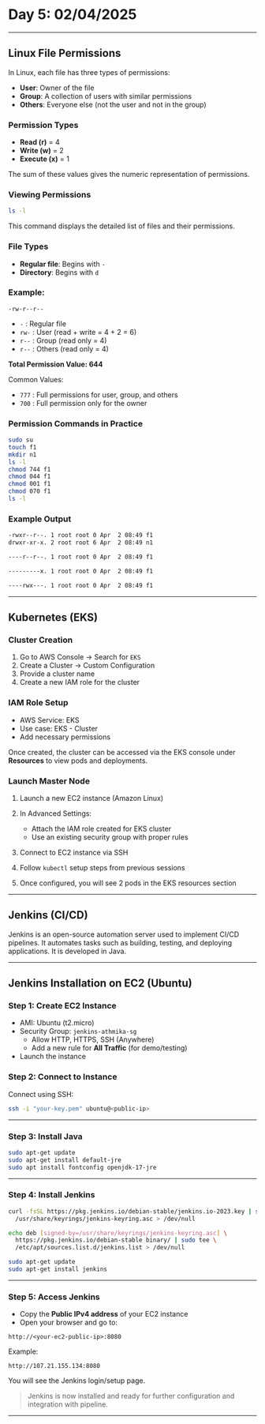 # Day 5: 02/04/2025

---

## Linux File Permissions

In Linux, each file has three types of permissions:

- **User**: Owner of the file
- **Group**: A collection of users with similar permissions
- **Others**: Everyone else (not the user and not in the group)

### Permission Types

- **Read (r)** = 4
- **Write (w)** = 2
- **Execute (x)** = 1

The sum of these values gives the numeric representation of permissions.

### Viewing Permissions

```sh
ls -l
```

This command displays the detailed list of files and their permissions.

### File Types

- **Regular file**: Begins with `-`
- **Directory**: Begins with `d`

### Example:

```
-rw-r--r--
```

- `-` : Regular file  
- `rw-` : User (read + write = 4 + 2 = 6)  
- `r--` : Group (read only = 4)  
- `r--` : Others (read only = 4)  

**Total Permission Value: 644**

Common Values:
- `777` : Full permissions for user, group, and others
- `700` : Full permission only for the owner

### Permission Commands in Practice

```sh
sudo su
touch f1
mkdir n1
ls -l
chmod 744 f1
chmod 044 f1
chmod 001 f1
chmod 070 f1
ls -l
```

### Example Output

```sh
-rwxr--r--. 1 root root 0 Apr  2 08:49 f1
drwxr-xr-x. 2 root root 6 Apr  2 08:49 n1

----r--r--. 1 root root 0 Apr  2 08:49 f1

---------x. 1 root root 0 Apr  2 08:49 f1

----rwx---. 1 root root 0 Apr  2 08:49 f1
```

---

## Kubernetes (EKS)

### Cluster Creation

1. Go to AWS Console → Search for `EKS`
2. Create a Cluster → Custom Configuration
3. Provide a cluster name
4. Create a new IAM role for the cluster

### IAM Role Setup

- AWS Service: EKS
- Use case: EKS - Cluster
- Add necessary permissions

Once created, the cluster can be accessed via the EKS console under **Resources** to view pods and deployments.

### Launch Master Node

1. Launch a new EC2 instance (Amazon Linux)  
2. In Advanced Settings:
   - Attach the IAM role created for EKS cluster
   - Use an existing security group with proper rules

3. Connect to EC2 instance via SSH  
4. Follow `kubectl` setup steps from previous sessions  
5. Once configured, you will see 2 pods in the EKS resources section

---

## Jenkins (CI/CD)

Jenkins is an open-source automation server used to implement CI/CD pipelines. It automates tasks such as building, testing, and deploying applications. It is developed in Java.

---

## Jenkins Installation on EC2 (Ubuntu)

### Step 1: Create EC2 Instance

- AMI: Ubuntu (t2.micro)
- Security Group: `jenkins-athmika-sg`
  - Allow HTTP, HTTPS, SSH (Anywhere)
  - Add a new rule for **All Traffic** (for demo/testing)
- Launch the instance

### Step 2: Connect to Instance

Connect using SSH:

```sh
ssh -i "your-key.pem" ubuntu@<public-ip>
```

---

### Step 3: Install Java

```sh
sudo apt-get update
sudo apt-get install default-jre
sudo apt install fontconfig openjdk-17-jre
```

---

### Step 4: Install Jenkins

```sh
curl -fsSL https://pkg.jenkins.io/debian-stable/jenkins.io-2023.key | sudo tee \
  /usr/share/keyrings/jenkins-keyring.asc > /dev/null

echo deb [signed-by=/usr/share/keyrings/jenkins-keyring.asc] \
  https://pkg.jenkins.io/debian-stable binary/ | sudo tee \
  /etc/apt/sources.list.d/jenkins.list > /dev/null

sudo apt-get update
sudo apt-get install jenkins
```

---

### Step 5: Access Jenkins

- Copy the **Public IPv4 address** of your EC2 instance
- Open your browser and go to:

```
http://<your-ec2-public-ip>:8080
```

Example:

```
http://107.21.155.134:8080
```

You will see the Jenkins login/setup page.

> Jenkins is now installed and ready for further configuration and integration with pipeline.

---

